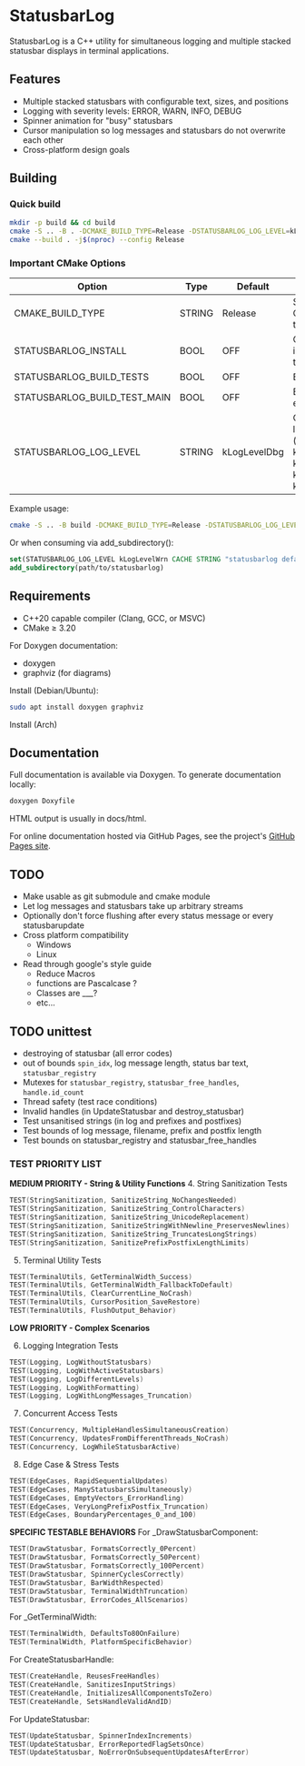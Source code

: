 # StatusbarLog

StatusbarLog is a C++ utility for simultaneous logging and multiple stacked statusbar displays in terminal applications.

## Features

- Multiple stacked statusbars with configurable text, sizes, and positions
- Logging with severity levels: ERROR, WARN, INFO, DEBUG
- Spinner animation for "busy" statusbars
- Cursor manipulation so log messages and statusbars do not overwrite each other
- Cross-platform design goals

## Building

### Quick build
```zsh
mkdir -p build && cd build
cmake -S .. -B . -DCMAKE_BUILD_TYPE=Release -DSTATUSBARLOG_LOG_LEVEL=kLogLevelInf
cmake --build . -j$(nproc) --config Release
```
### Important CMake Options

| Option | Type | Default | Description |
|--------|------|----------|--------------|
| CMAKE_BUILD_TYPE | STRING | Release | Standard CMake build type |
| STATUSBARLOG_INSTALL | BOOL | OFF | Generate installation targets |
| STATUSBARLOG_BUILD_TESTS | BOOL | OFF | Build test suite |
| STATUSBARLOG_BUILD_TEST_MAIN | BOOL | OFF | Build test main executable |
| STATUSBARLOG_LOG_LEVEL | STRING | kLogLevelDbg | Compile-time log level (kLogLevelOff, kLogLevelErr, kLogLevelWrn, kLogLevelInf, kLogLevelDbg) |

Example usage:
```zsh
cmake -S .. -B build -DCMAKE_BUILD_TYPE=Release -DSTATUSBARLOG_LOG_LEVEL=kLogLevelDbg
```
Or when consuming via add_subdirectory():
```cmake
set(STATUSBARLOG_LOG_LEVEL kLogLevelWrn CACHE STRING "statusbarlog default")
add_subdirectory(path/to/statusbarlog)
```
## Requirements

- C++20 capable compiler (Clang, GCC, or MSVC)
- CMake ≥ 3.20

For Doxygen documentation:
- doxygen
- graphviz (for diagrams)

Install (Debian/Ubuntu):
```zsh
sudo apt install doxygen graphviz
```
Install (Arch)

## Documentation

Full documentation is available via Doxygen. To generate documentation locally:
```zsh
doxygen Doxyfile
```
HTML output is usually in docs/html.

For online documentation hosted via GitHub Pages, see the project's [GitHub Pages site](https://lwidm.github.io/statusbarlog).

## TODO
- Make usable as git submodule and cmake module
- Let log messages and statusbars take up arbitrary streams
- Optionally don't force flushing after every status message or every statusbarupdate
- Cross platform compatibility
    - Windows
    - Linux
- Read through google's style guide
    - Reduce Macros
    - functions are Pascalcase ?
    - Classes are ___? 
    - etc...

## TODO unittest
- destroying of statusbar (all error codes)
- out of bounds `spin_idx`, log message length, status bar text, `statusbar_registry`
- Mutexes for `statusbar_registry`, `statusbar_free_handles`, `handle.id_count`
- Thread safety (test race conditions)
- Invalid handles (in UpdateStatusbar and destroy_statusbar)
- Test unsanitised strings (in log and prefixes and postfixes)
- Test bounds of log message, filename, prefix and postfix length
- Test bounds on statusbar_registry and statusbar_free_handles

### TEST PRIORITY LIST

**MEDIUM PRIORITY - String & Utility Functions**
4. String Sanitization Tests 
```cpp
TEST(StringSanitization, SanitizeString_NoChangesNeeded)
TEST(StringSanitization, SanitizeString_ControlCharacters)
TEST(StringSanitization, SanitizeString_UnicodeReplacement)
TEST(StringSanitization, SanitizeStringWithNewline_PreservesNewlines)
TEST(StringSanitization, SanitizeString_TruncatesLongStrings)
TEST(StringSanitization, SanitizePrefixPostfixLengthLimits)
```

5. Terminal Utility Tests
```cpp
TEST(TerminalUtils, GetTerminalWidth_Success)
TEST(TerminalUtils, GetTerminalWidth_FallbackToDefault)
TEST(TerminalUtils, ClearCurrentLine_NoCrash)
TEST(TerminalUtils, CursorPosition_SaveRestore)
TEST(TerminalUtils, FlushOutput_Behavior)
```

**LOW PRIORITY - Complex Scenarios**

6. Logging Integration Tests
```cpp
TEST(Logging, LogWithoutStatusbars)
TEST(Logging, LogWithActiveStatusbars)
TEST(Logging, LogDifferentLevels)
TEST(Logging, LogWithFormatting)
TEST(Logging, LogWithLongMessages_Truncation)
```

7. Concurrent Access Tests

```cpp
TEST(Concurrency, MultipleHandlesSimultaneousCreation)
TEST(Concurrency, UpdatesFromDifferentThreads_NoCrash)
TEST(Concurrency, LogWhileStatusbarActive)
```

8. Edge Case & Stress Tests
```cpp
TEST(EdgeCases, RapidSequentialUpdates)
TEST(EdgeCases, ManyStatusbarsSimultaneously)
TEST(EdgeCases, EmptyVectors_ErrorHandling)
TEST(EdgeCases, VeryLongPrefixPostfix_Truncation)
TEST(EdgeCases, BoundaryPercentages_0_and_100)
```

**SPECIFIC TESTABLE BEHAVIORS**
For _DrawStatusbarComponent:
```cpp
TEST(DrawStatusbar, FormatsCorrectly_0Percent)
TEST(DrawStatusbar, FormatsCorrectly_50Percent)
TEST(DrawStatusbar, FormatsCorrectly_100Percent)
TEST(DrawStatusbar, SpinnerCyclesCorrectly)
TEST(DrawStatusbar, BarWidthRespected)
TEST(DrawStatusbar, TerminalWidthTruncation)
TEST(DrawStatusbar, ErrorCodes_AllScenarios)
```

For _GetTerminalWidth:
```cpp
TEST(TerminalWidth, DefaultsTo80OnFailure)
TEST(TerminalWidth, PlatformSpecificBehavior)
```

For CreateStatusbarHandle:
```cpp
TEST(CreateHandle, ReusesFreeHandles)
TEST(CreateHandle, SanitizesInputStrings)
TEST(CreateHandle, InitializesAllComponentsToZero)
TEST(CreateHandle, SetsHandleValidAndID)
```

For UpdateStatusbar:
```cpp
TEST(UpdateStatusbar, SpinnerIndexIncrements)
TEST(UpdateStatusbar, ErrorReportedFlagSetsOnce)
TEST(UpdateStatusbar, NoErrorOnSubsequentUpdatesAfterError)
```
